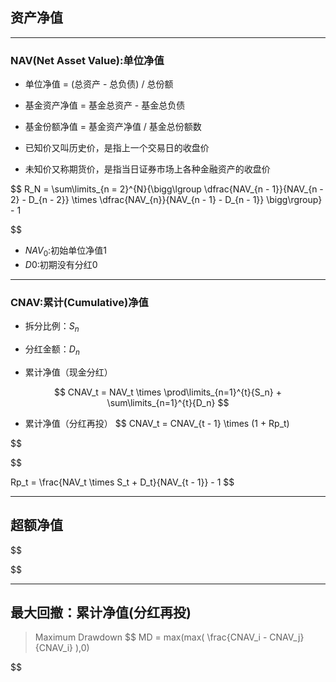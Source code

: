 


## 资产净值
---
### NAV(Net Asset Value):单位净值

- 单位净值 = (总资产 - 总负债) / 总份额
- 基金资产净值 = 基金总资产 - 基金总负债
- 基金份额净值 = 基金资产净值 / 基金总份额数


- 已知价又叫历史价，是指上一个交易日的收盘价
- 未知价又称期货价，是指当日证券市场上各种金融资产的收盘价

$$
R_N = \sum\limits_{n = 2}^{N}{\bigg\lgroup
    \dfrac{NAV_{n - 1}}{NAV_{n - 2} - D_{n - 2}}
    \times \dfrac{NAV_{n}}{NAV_{n - 1} - D_{n - 1}}
\bigg\rgroup} - 1

$$

- $NAV_0$:初始单位净值1
- $D0$:初期没有分红0

---
### CNAV:累计(Cumulative)净值

- 拆分比例：$S_n$
- 分红金额：$D_n$


- 累计净值（现金分红）

$$
CNAV_t = NAV_t \times \prod\limits_{n=1}^{t}{S_n} + \sum\limits_{n=1}^{t}{D_n}
$$

- 累计净值（分红再投）
$$
CNAV_t = CNAV_{t - 1} \times (1 + Rp_t)

$$

$$

Rp_t = \frac{NAV_t \times S_t + D_t}{NAV_{t - 1}} - 1
$$


---
## 超额净值
>
$$

$$

---
## 最大回撤：累计净值(分红再投)
> Maximum Drawdown
$$
MD = max(max(
    \frac{CNAV_i - CNAV_j}{CNAV_i}
),0)

$$

